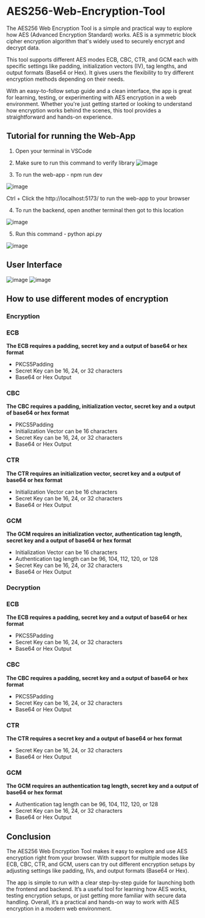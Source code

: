 # AES256-Web-Encryption-Tool

The AES256 Web Encryption Tool is a simple and practical way to explore how AES (Advanced Encryption Standard) works. AES is a symmetric block cipher encryption algorithm that's widely used to securely encrypt and decrypt data.

This tool supports different AES modes ECB, CBC, CTR, and GCM each with specific settings like padding, initialization vectors (IV), tag lengths, and output formats (Base64 or Hex). It gives users the flexibility to try different encryption methods depending on their needs.

With an easy-to-follow setup guide and a clean interface, the app is great for learning, testing, or experimenting with AES encryption in a web environment. Whether you're just getting started or looking to understand how encryption works behind the scenes, this tool provides a straightforward and hands-on experience.

## Tutorial for running the Web-App
1. Open your terminal in VSCode
   
2. Make sure to run this command to verify library
![image](https://github.com/user-attachments/assets/829e47f2-93ac-401f-a243-6ada1cd54cdb)

3. To run the web-app - npm run dev
   
![image](https://github.com/user-attachments/assets/1644be43-c2b9-4174-bbeb-9fa33609a878)

Ctrl + Click the http://localhost:5173/ to run the web-app to your browser

4. To run the backend, open another terminal then got to this location

![image](https://github.com/user-attachments/assets/d5676a8b-6083-4026-a696-af667b4e7ee1)

5.  Run this command - python api.py

![image](https://github.com/user-attachments/assets/b04dd2f0-77f2-420a-9505-7876d541cc85)

## User Interface
![image](https://github.com/user-attachments/assets/dfee7104-0a7b-477b-889f-a796040c0406)
![image](https://github.com/user-attachments/assets/5e3624b4-13d3-40e9-8199-143c8521e6ef)

## How to use different modes of encryption
### Encryption
### ECB
**The ECB requires a padding, secret key and a output of base64 or hex format**
- PKCS5Padding
- Secret Key can be 16, 24, or 32 characters
- Base64 or Hex Output
  
### CBC
**The CBC requires a padding, initialization vector, secret key and a output of base64 or hex format**
- PKCS5Padding
- Initialization Vector can be 16 characters
- Secret Key can be 16, 24, or 32 characters
- Base64 or Hex Output
  
### CTR
**The CTR requires an initialization vector, secret key and a output of base64 or hex format**
- Initialization Vector can be 16 characters
- Secret Key can be 16, 24, or 32 characters
- Base64 or Hex Output
  
### GCM
**The GCM requires an initialization vector, authentication tag length, secret key and a output of base64 or hex format**
- Initialization Vector can be 16 characters
- Authentication tag length can be 96, 104, 112, 120, or 128
- Secret Key can be 16, 24, or 32 characters
- Base64 or Hex Output

### Decryption

### ECB
**The ECB requires a padding, secret key and a output of base64 or hex format**
- PKCS5Padding
- Secret Key can be 16, 24, or 32 characters
- Base64 or Hex Output
  
### CBC
**The CBC requires a padding, secret key and a output of base64 or hex format**
- PKCS5Padding
- Secret Key can be 16, 24, or 32 characters
- Base64 or Hex Output
  
### CTR
**The CTR requires a secret key and a output of base64 or hex format**
- Secret Key can be 16, 24, or 32 characters
- Base64 or Hex Output
  
### GCM
**The GCM requires an authentication tag length, secret key and a output of base64 or hex format**
- Authentication tag length can be 96, 104, 112, 120, or 128
- Secret Key can be 16, 24, or 32 characters
- Base64 or Hex Output
  
## Conclusion
The AES256 Web Encryption Tool makes it easy to explore and use AES encryption right from your browser. With support for multiple modes like ECB, CBC, CTR, and GCM, users can try out different encryption setups by adjusting settings like padding, IVs, and output formats (Base64 or Hex).

The app is simple to run with a clear step-by-step guide for launching both the frontend and backend. It’s a useful tool for learning how AES works, testing encryption setups, or just getting more familiar with secure data handling. Overall, it’s a practical and hands-on way to work with AES encryption in a modern web environment.
